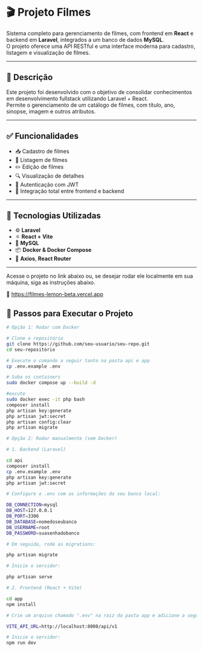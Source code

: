 # 🎬 Projeto Filmes

Sistema completo para gerenciamento de filmes, com frontend em **React** e backend em **Laravel**, integrados a um banco de dados **MySQL**.  
O projeto oferece uma API RESTful e uma interface moderna para cadastro, listagem e visualização de filmes.

---

## 📌 Descrição

Este projeto foi desenvolvido com o objetivo de consolidar conhecimentos em desenvolvimento fullstack utilizando Laravel + React.  
Permite o gerenciamento de um catálogo de filmes, com título, ano, sinopse, imagem e outros atributos.

---

## ✅ Funcionalidades

- 📥 Cadastro de filmes
- 📃 Listagem de filmes
- ✏️ Edição de filmes
- 🔍 Visualização de detalhes
- 🔐 Autenticação com JWT
- 🧩 Integração total entre frontend e backend

---

## 🧰 Tecnologias Utilizadas

- ⚙️ **Laravel**
- ⚛️ **React + Vite**
- 🐬 **MySQL**
- 📦 **Docker & Docker Compose**
- 🧪 **Axios**, **React Router**

---

Acesse o projeto no link abaixo ou, se desejar rodar ele localmente em sua máquina, siga as instruções abaixo.

🔗 https://filmes-lemon-beta.vercel.app

## 🚀 Passos para Executar o Projeto

```bash
# Opção 1: Rodar com Docker

# Clone o repositório
git clone https://github.com/seu-usuario/seu-repo.git
cd seu-repositório

# Execute o comando a seguir tanto na pasta api e app
cp .env.example .env

# Suba os containers
sudo docker compose up --build -d

#excute
sudo docker exec -it php bash
composer install
php artisan key:generate
php artisan jwt:secret
php artisan config:clear
php artisan migrate

# Opção 2: Rodar manualmente (sem Docker)

# 1. Backend (Laravel)

cd api
composer install
cp .env.example .env
php artisan key:generate
php artisan jwt:secret

# Configure o .env com as informações do seu banco local:

DB_CONNECTION=mysql
DB_HOST=127.0.0.1
DB_PORT=3306
DB_DATABASE=nomedoseubanco
DB_USERNAME=root
DB_PASSWORD=suasenhadobanco

# Em seguida, rode as migrations:

php artisan migrate

# Inicie o servidor:

php artisan serve

# 2. Frontend (React + Vite)

cd app
npm install

# Crie um arquivo chamado ".env" na raiz da pasta app e adicione a seguinte linha:

VITE_API_URL=http://localhost:8000/api/v1

# Inicie o servidor:
npm run dev
